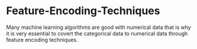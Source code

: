 # Feature-Encoding-Techniques
Many machine learning algorithms are good with numerical data that is why it is very essential to covert the categorical data to numerical data through feature encoding techniques.
